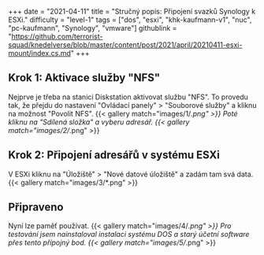 +++
date = "2021-04-11"
title = "Stručný popis: Připojení svazků Synology k ESXi."
difficulty = "level-1"
tags = ["dos", "esxi", "khk-kaufmann-v1", "nuc", "pc-kaufmann", "Synology", "vmware"]
githublink = "https://github.com/terrorist-squad/knedelverse/blob/master/content/post/2021/april/20210411-esxi-mount/index.cs.md"
+++

## Krok 1: Aktivace služby "NFS"
Nejprve je třeba na stanici Diskstation aktivovat službu "NFS". To provedu tak, že přejdu do nastavení "Ovládací panely" > "Souborové služby" a kliknu na možnost "Povolit NFS".
{{< gallery match="images/1/*.png" >}}
Poté kliknu na "Sdílená složka" a vyberu adresář.
{{< gallery match="images/2/*.png" >}}

## Krok 2: Připojení adresářů v systému ESXi
V ESXi kliknu na "Úložiště" > "Nové datové úložiště" a zadám tam svá data.
{{< gallery match="images/3/*.png" >}}

## Připraveno
Nyní lze paměť používat.
{{< gallery match="images/4/*.png" >}}
Pro testování jsem nainstaloval instalaci systému DOS a starý účetní software přes tento přípojný bod.
{{< gallery match="images/5/*.png" >}}

